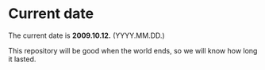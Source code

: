 # Current date

The current date is **2009.10.12.** (YYYY.MM.DD.)

This repository will be good when the world ends, so we will know how long it lasted.